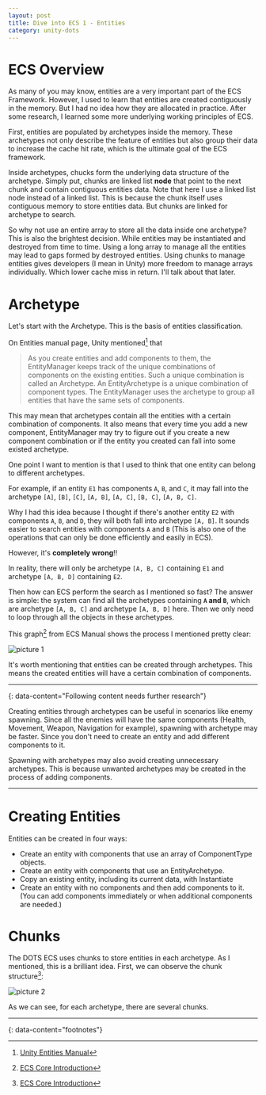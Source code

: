 ```yaml
---
layout: post
title: Dive into ECS 1 - Entities
category: unity-dots
---
```


# ECS Overview

As many of you may know, entities are a very important part of the ECS Framework. However, I used to learn that entities are created contiguously in the memory. But I had no idea how they are allocated in practice. After some research, I learned some more underlying working principles of ECS.

First, entities are populated by archetypes inside the memory. These archetypes not only describe the feature of entities but also group their data to increase the cache hit rate, which is the ultimate goal of the ECS framework.

Inside archetypes, chucks form the underlying data structure of the archetype. Simply put, chunks are linked list **node** that point to the next chunk and contain contiguous entities data. Note that here I use a linked list node instead of a linked list. This is because the chunk itself uses contiguous memory to store entities data. But chunks are linked for archetype to search.

So why not use an entire array to store all the data inside one archetype? This is also the brightest decision. While entities may be instantiated and destroyed from time to time. Using a long array to manage all the entities may lead to gaps formed by destroyed entities. Using chunks to manage entities gives developers (I mean in Unity) more freedom to manage arrays individually. Which lower cache miss in return. I'll talk about that later.

# Archetype

Let's start with the Archetype. This is the basis of entities classification.

On Entities manual page, Unity mentioned[^1] that

> As you create entities and add components to them, the EntityManager keeps track of the unique combinations of components on the existing entities. Such a unique combination is called an Archetype.
> An EntityArchetype is a unique combination of component types. The EntityManager uses the archetype to group all entities that have the same sets of components.

This may mean that archetypes contain all the entities with a certain combination of components. It also means that every time you add a new component, EntityManager may try to figure out if you create a new component combination or if the entity you created can fall into some existed archetype.

One point I want to mention is that I used to think that one entity can belong to different archetypes. 

For example, if an entity `E1` has components `A`, `B`, and `C`, it may fall into the archetype `[A]`, `[B]`, `[C]`, `[A, B]`, `[A, C]`, `[B, C]`, `[A, B, C]`.

Why I had this idea because I thought if there's another entity `E2` with components `A`, `B`, and `D`, they will both fall into archetype `[A, B]`. It sounds easier to search entities with components `A` and `B` (This is also one of the operations that can only be done efficiently and easily in ECS).

However, it's **completely wrong**!!

In reality, there will only be archetype `[A, B, C]` containing `E1` and archetype `[A, B, D]` containing `E2`.

Then how can ECS perform the search as I mentioned so fast? The answer is simple: the system can find all the archetypes containing **`A` and `B`**, which are archetype `[A, B, C]` and archetype `[A, B, D]` here. Then we only need to loop through all the objects in these archetypes.

This graph[^2] from ECS Manual shows the process I mentioned pretty clear:

![picture 1](/Blog/images/2022-04-08-01-00-33-archetype-foreach.png)  

It's worth mentioning that entities can be created through archetypes. This means the created entities will have a certain combination of components. 

---
{: data-content="Following content needs further research"}

Creating entities through archetypes can be useful in scenarios like enemy spawning. Since all the enemies will have the same components (Health, Movement, Weapon, Navigation for example), spawning with archetype may be faster. Since you don't need to create an entity and add different components to it.

Spawning with archetypes may also avoid creating unnecessary archetypes. This is because unwanted archetypes may be created in the process of adding components.

---

# Creating Entities

Entities can be created in four ways:

- Create an entity with components that use an array of ComponentType objects.
- Create an entity with components that use an EntityArchetype.
- Copy an existing entity, including its current data, with Instantiate
- Create an entity with no components and then add components to it. (You can add components immediately or when additional components are needed.)

# Chunks

The DOTS ECS uses chunks to store entities in each archetype. As I mentioned, this is a brilliant idea. First, we can observe the chunk structure[^3]:

![picture 2](/Blog/images/2022-04-08-01-01-34-chunk-structure.png)  


As we can see, for each archetype, there are several chunks.

---
{: data-content="footnotes"}

[^1]: [Unity Entities Manual](https://docs.unity3d.com/Packages/com.unity.entities@0.50/manual/ecs_entities.html)

[^2]: [ECS Core Introduction](https://docs.unity3d.com/Packages/com.unity.entities@0.50/manual/ecs_core.html)

[^3]: [ECS Core Introduction](https://docs.unity3d.com/Packages/com.unity.entities@0.50/manual/ecs_core.html)